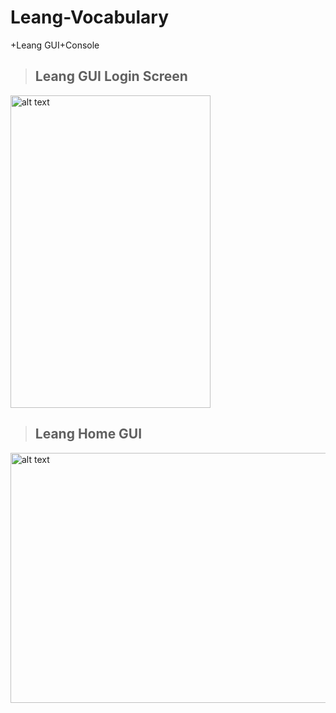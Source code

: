 # Leang-Vocabulary

+Leang GUI+Console

>## Leang GUI Login Screen 
<img src="https://i.imgur.com/EIoQtgn_d.webp?maxwidth=760&fidelity=grand" alt="alt text" width="320" height="500">

>## Leang Home GUI
<img src="https://i.imgur.com/ddqhaPp.png" alt="alt text" width="600" height="400">
